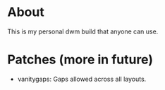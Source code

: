 # About
This is my personal dwm build that anyone can use.

# Patches (more in future)
- vanitygaps: Gaps allowed across all layouts.

